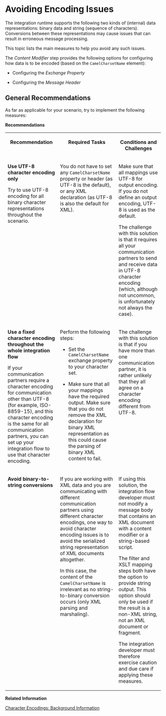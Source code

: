 <!-- loio3018480fa8ba40a7a5eda8a21b11e67f -->

# Avoiding Encoding Issues

The integration runtime supports the following two kinds of \(internal\) data representations: binary data and string \(sequence of characters\). Conversions between these representations may cause issues that can result in erroneous message processing.

This topic lists the main measures to help you avoid any such issues.

The *Content Modifier* step provides the following options for configuring how data is to be encoded \(based on the `CamelCharsetName` element\):

-   Configuring the *Exchange Property* 

-   Configuring the *Message Header*




## General Recommendations

As far as applicable for your scenario, try to implement the following measures:

**Recommendations**


<table>
<tr>
<th valign="top">

Recommendation



</th>
<th valign="top">

Required Tasks



</th>
<th valign="top">

Conditions and Challenges



</th>
</tr>
<tr>
<td valign="top">

**Use UTF-8 character encoding only** 

Try to use UTF-8 encoding for all binary character representations throughout the scenario.



</td>
<td valign="top">

You do not have to set any `CamelCharsetName` property or header \(as UTF-8 is the default\), or any XML declaration \(as UTF-8 is also the default for XML\).



</td>
<td valign="top">

Make sure that all mappings use UTF-8 for output encoding. If you do not define an output encoding, UTF-8 is used as the default.

The challenge with this solution is that it requires all your communication partners to send and receive data in UTF-8 character encoding \(which, although not uncommon, is unfortunately not always the case\).



</td>
</tr>
<tr>
<td valign="top">

**Use a fixed character encoding throughout the whole integration flow**

If your communication partners require a character encoding for communication other than UTF-8 \(for example, ISO-8859-15\), and this character encoding is the same for all communication partners, you can set up your integration flow to use that character encoding.



</td>
<td valign="top">

Perform the following steps:

-   Set the `CamelCharsetName` exchange property to your character set.

-   Make sure that all your mappings have the required output. Make sure that you do not remove the XML declaration for binary XML representation as this could cause the parsing of binary XML content to fail.




</td>
<td valign="top">

The challenge with this solution is that if you have more than one communication partner, it is rather unlikely that they all agree on a character encoding different from UTF-8.



</td>
</tr>
<tr>
<td valign="top">

 **Avoid binary-to-string conversions** 



</td>
<td valign="top">

If you are working with XML data and you are communicating with different communication partners using different character encodings, one way to avoid character encoding issues is to avoid the serialized string representation of XML documents altogether.

In this case, the content of the `CamelCharsetName` is irrelevant as no string-to-binary conversion occurs \(only XML parsing and marshaling\).



</td>
<td valign="top">

If using this solution, the integration flow developer must not modify a message body that contains an XML document with a content modifier or a string-based script.

The filter and XSLT mapping steps both have the option to provide string output. This option should only be used if the result is a non-XML string, not an XML document or fragment.

The integration developer must therefore exercise caution and due care if applying these measures.



</td>
</tr>
</table>

**Related Information**  


[Character Encodings: Background Information](character-encodings-background-information-083c971.md "")

